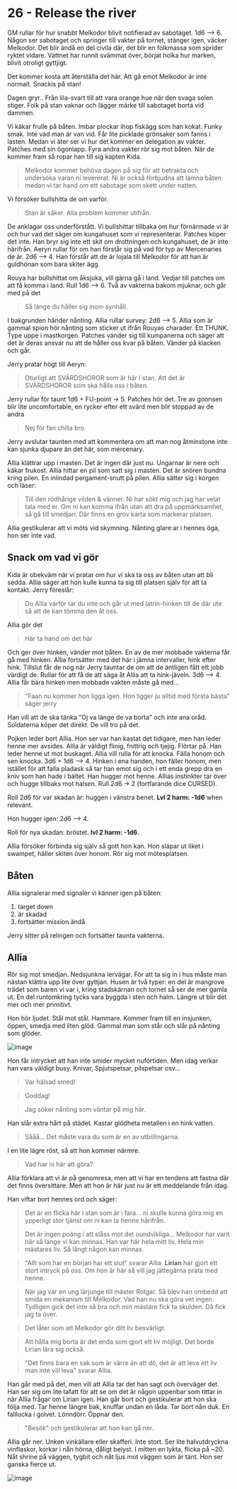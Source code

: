 # 26 - Release the river

GM rullar för hur snabbt Melkodor blivit notifierad av sabotaget. 1d6 --> 6. Någon ser sabotaget och springer till vakter på tornet, stänger igen, väcker Melkodor. Det blir ändå en del civila där, det blir en folkmassa som sprider ryktet vidare. Vattnet har runnit svämmat över, börjat holka hur marken, blivit otroligt gyttjigt.

Det kommer kosta att återställa det här. Att gå emot Melkodor är inte normalt. Snackis på stan!

Dagen gryr.. Från lila-svart till att vara orange hue när den svaga solen stiger. Folk på stan vaknar och lägger märke till sabotaget borta vid dammen. 

Vi käkar frulle på båten. Imbar plockar ihop fiskägg som han kokat. Funky smak. Inte vad man är van vid. Får lite picklade grönsaker som fanns i lasten. Medan vi äter ser vi hur det kommer en delegation av vakter. Patches med sin ögonlapp. Fyra andra vakter rör sig mot båten. När de kommer fram så ropar han till sig kapten Kida.

> Melkodor kommer behöva dagen på sig för att betrakta och undersöka varan ni levererat.
> Ni är också förbjudna att lämna båten medan vi tar hand om ett sabotage som skett under natten. 

Vi försöker bullshitta de om varför.

> Stan är säker. Alla problem kommer utifrån.

De anklagar oss underförstått. Vi bullshittar tillbaka om hur förnärmade vi är och hur vad det säger om kungahuset som vi representerar. Patches köper det inte. Han bryr sig inte ett skit om drottningen och kungahuset, de är inte härifrån. Aeryn rullar för om han förstår sig på vad för typ av Mercenaries de är. 2d6 --> 4. Han förstår att de är lojala till Melkodor för att han är guldhönan som bara skiter ägg. 

Rouya har bullshittat om åksjuka, vill gärna gå i land. Vedjar till patches om att få komma i land. Rull 1d6 --> 6. Två av vakterna bakom mjuknar, och går med på det

> Så länge du håller sig inom synhåll. 

I bakgrunden händer nånting. Allia rullar survey: 2d6 --> 5. Allia som är gammal spion hör nånting som sticker ut ifrån Rouyas charader. Ett THUNK. Type uppe i mastkorgen. Patches vänder sig till kumpanerna och säger att det är deras ansvar nu att de håller oss kvar på båten. Vänder på klacken och går. 

Jerry pratar högt till Aeryn:

> Oturligt att SVÄRDSHOROR som är här i stan. Att det är SVÄRDSHOROR som ska hålla oss i båten. 

Jerry rullar för taunt 1d6 + FU-point -> 5. Patches hör det. Tre av goonsen blir lite uncomfortable, en rycker efter ett svärd men blir stoppad av de andra 

> Nej för fan chilla bro

Jerry avslutar taunten med att kommentera om att man nog åtminstone inte kan sjunka djupare än det här, som mercenary. 

Allia klättrar upp i masten. Det är ingen där just nu. Ungarnar är nere och käkar frukost. Allia hittar en pil som satt sig i masten. Det är snören bundna kring pilen. En inlindad pergament-snutt på pilen. Allia sätter sig i korgen och läser:

> Till den rödhårige vilden & vänner. Ni har sökt mig och jag har velat tala med er. Om ni kan komma ifrån utan att dra på uppmärksamhet, så gå till smedjan. Där finns en grov karta som markerar platsen. 

Allia gestikulerar att vi möts vid skymning. Nånting glare:ar i hennes öga, hon ser inte vad. 

## Snack om vad vi gör

Kida är obekväm när vi pratar om hur vi ska ta oss av båten utan att bli sedda. Allia säger att hon kulle kunna ta sig till platsen själv för att ta kontakt. Jerry föreslår: 

> Du Allia varför tar du inte och går ut med latrin-hinken till de där ute så att de kan tömma den åt oss. 

Allia gör det

> Här ta hand om det här

Och ger över hinken, vänder mot båten. En av de mer mobbade vakterna får gå med hinken. Allia fortsätter med det här i jämna intervaller, hink efter hink. Tillslut får de nog när Jerry tauntar de om att de äntligen fått ett jobb värdigt de. Rullar för att få de att säga åt Allia att ta hink-jäveln. 3d6 --> 4. Allia får bära hinken men mobbade vakten måste gå med... 

> "Faan nu kommer hon ligga igen. Hon ligger ju alltid med första bästa" säger jerry

Han vill att de ska tänka "Oj va länge de va borta" och inte ana oråd. Soldaterna köper det direkt. De vill tro på det. 

Pojken leder bort Allia. Hon ser var han kastat det tidigare, men han leder henne mer avsides. Allia är väldigt flinig, fnittrig och tjejig. Flörtar på. Han leder henne ut mot buskaget. Allia vill rulla för att knocka. Fälla honom och sen knocka. 3d6 + 1d6 --> 4. Hinken i ena handen, hon fäller honom, men istället för att falla pladask så tar han emot sig och i ett enda grepp dra en kniv som han hade i bältet. Han hugger mot henne. Allias instinkter tar över och hugge tillbaks mot halsen. Rull 2d6 -> 2 (fortfarande dice CURSED). 

Roll 2d6 för var skadan är: huggen i vänstra benet. **Lvl 2 harm: -1d6** when relevant. 

Hon hugger igen: 2d6 --> 4. 

Roll för nya skadan: bröstet. **lvl 2 harm: -1d6**.

Allia försöker förbinda sig själv så gott hon kan. Hon släpar ut liket i swampet, häller skiten över honom. Rör sig mot mötesplatsen. 

## Båten
Allia signalerar med signaler vi känner igen på båten:

1. target down
2. är skadad
3. fortsätter mission ändå

Jerry sitter på relingen och fortsätter taunta vakterna. 

## Allia
Rör sig mot smedjan. Nedsjunkna lervägar. För att ta sig in i hus måste man nästan klättra upp lite över gyttjan. Husen är två typer: en del är mangrove trädet som baren vi var i, kring stadskärnan och tornet så ser de mer gamla ut. En del runtomkring tycks vara byggda i sten och halm. Längre ut blir det mer och mer primitivt. 

Hon hör ljudet. Stål mot stål. Hammare. Kommer fram till en insjunken, öppen, smedja med liten glöd. Gammal man som står och slår på nånting som glöder. 

![image](https://user-images.githubusercontent.com/732505/228355135-8b8d7df8-c3ef-49eb-9c5c-195f58b05aca.png)

Hon får intrycket att han inte smider mycket nuförtiden. Men idag verkar han vara väldigt busy. Knivar, Spjutspetsar, pilspetsar osv...

> Var hälsad smed! 

> Goddag!

> Jag söker nånting som väntar på mig här.

Han slår extra hårt på städet. Kastar glödheta metallen i en hink vatten. 

> Sååå... Det måste vara du som är en av utbölingarna. 

I en lite lägre röst, så att hon kommer närmre. 

> Vad har ni här att göra? 

Allia förklara att vi är på genomresa, men att vi har en tendens att fastna där det finns översittare. Men att hon är här just nu är ett meddelande från idag. 

Han viftar bort hennes ord och säger:

> Det är en flicka här i stan som är i fara... ni skulle kunna göra mig en ypperligt stor tjänst om ni kan ta henne härifrån. 
> 
> Det är ingen poäng i att slåss mot det oundvikliga...
> Melkodor har varit här så länge vi kan minnas. Han var här hela mitt liv. Hela min mästares liv. Så långt någon kan minnas. 

> "Allt som har en början har ett slut" svarar Allia. 
> **Lirian** har gjort ett stort intryck på oss. Om hon är här så vill jag jättegärna prata med henne. 

> När jag var en ung lärjunge till mäster Rotgar. Så blev han ombedd att smida en mekanism till Melkodor. Vad han nu ska göra vet ingen. Tydligen gick det inte så bra och min mästare fick ta skulden. Då fick jag ta över. 

> Det låter som att Melkodor gör ditt liv besvärligt. 

> Att hålla mig borta är det enda som gjort ett liv möjligt. Det borde Lirian lära sig också. 

> "Det finns bara en sak som är värre än att dö, det är att leva ett liv man inte vill leva" svarar Allia. 

Han går med på det, men vill att Allia tar det han sagt och överväger det. Han ser sig om lite tafatt för att se om det är någon uppenbar som tittar in när Allia frågar om Lirian igen. Han går bort och gestikulerar att hon ska följa med. Tar henne längre bak, knuffar undan en låda. Tar bort nån duk. En falllucka i golvet. Lönndörr. Öppnar den.

> "Besök" och gestikulerar att hon kan gå ner. 

Allia går ner. Unken vinkällare eller skafferi. Inte stort. Ser lite halvutdryckna vinflaskor, korkar i nån hörna, dåligt belyst. I mitten en lykta, flicka på ~20. Nåt shrine på väggen, tygbit och nåt ljus mot väggen som är tänt. Hon ser ganska fierce ut. 

![image](https://user-images.githubusercontent.com/732505/228358806-93e70241-6be6-4815-beec-396706d22b71.png)
